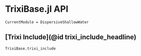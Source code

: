 # TrixiBase.jl API

```@meta
CurrentModule = DispersiveShallowWater
```

## [Trixi Include](@id trixi_include_headline)

```@docs
TrixiBase.trixi_include
```